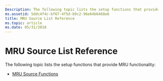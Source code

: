 ```yaml
---
Description: The following topic lists the setup functions that provide MRU functionality.
ms.assetid: 5ddc4f4c-bf67-4f5d-b9c2-96e64b6468e6
title: MRU Source List Reference
ms.topic: article
ms.date: 05/31/2018
---
```


# MRU Source List Reference

The following topic lists the setup functions that provide MRU functionality:

-   [MRU Source Functions](mru-source-functions.md)

 

 



